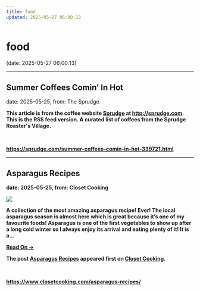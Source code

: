 ```yaml
---
title: food
updated: 2025-05-27 06:00:13
---
```


# food

(date: 2025-05-27 06:00:13)

---

## Summer Coffees Comin’ In Hot

date: 2025-05-25, from: The Sprudge

<strong>This article is from the coffee website <a href="http://sprudge.com">Sprudge</a> at <a href="http://sprudge.com">http://sprudge.com</a>. This is the RSS feed version. A curated list of coffees from the Sprudge Roaster's Village. 

<br> 

<https://sprudge.com/summer-coffees-comin-in-hot-339721.html>

---

## Asparagus Recipes

date: 2025-05-25, from: Closet Cooking

<div><img src="https://www.closetcooking.com/wp-content/uploads/2018/05/Amazing-Asparagus-Recipes.jpg"/></div>
<p>A collection of the most amazing asparagus recipe! Ever! The local asparagus season is almost here which is great because it&#8217;s one of my favourite foods! Asparagus is one of the first vegetables to show up after a long cold winter so I always enjoy its arrival and eating plenty of it! It is a...</p>
<p><a class="more-link" href="https://www.closetcooking.com/asparagus-recipes/">Read On &#8594;</a></p>
<p>The post <a href="https://www.closetcooking.com/asparagus-recipes/">Asparagus Recipes</a> appeared first on <a href="https://www.closetcooking.com">Closet Cooking</a>.</p>
 

<br> 

<https://www.closetcooking.com/asparagus-recipes/>

